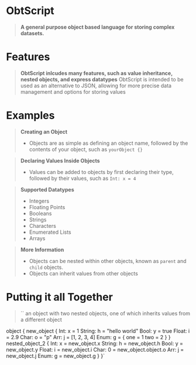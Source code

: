 # ObtScript
> **A general purpose object based language for storing complex datasets.**

# Features
> **ObtScript inlcudes many features, such as value inheritance, nested objects, and express datatypes**
> ObtScript is intended to be used as an alternative to JSON, allowing for more precise data management and options for storing values

# Examples
> **Creating an Object**
> - Objects are as simple as defining an object name, followed by the contents of your object, such as `yourObject {}`

> **Declaring Values Inside Objects**
> - Values can be added to objects by first declaring their type, followed by their values, such as `Int: x = 4`

> **Supported Datatypes**
> - Integers
> - Floating Points
> - Booleans
> - Strings
> - Characters
> - Enumerated Lists
> - Arrays

> **More Information**
> - Objects can be nested within other objects, known as `parent` and `child` objects.
> - Objects can inherit values from other objects

# Putting it all Together
> `` an object with two nested objects, one of which inherits values from a different object

object {
    new_object {
        Int: x = 1
        String: h = "hello world"
        Bool: y = true
        Float: i = 2.9
        Char: o = "p"
        Arr: j = [1, 2, 3, 4]
        Enum: g = {
            one = 1
            two = 2
        }
    }
    nested_object_2 {
        Int: x = new_object.x
        String: h = new_object.h
        Bool: y = new_object.y
        Float: i = new_object.i
        Char: 0 = new_object.object.o
        Arr: j = new_object.j
        Enum: g = new_object.g
    }
}`
